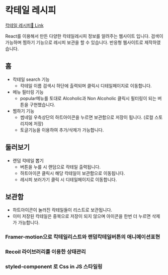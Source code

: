 # 칵테일 레시피

[칵테일 레시피🍹 Link](https://yoonzet.github.io/cocktailRecipe/)

React를 이용해서 만든 다양한 칵테일레시피 정보를 알려주는 웹사이트 입니다.
검색이 가능하며 찜하기 기능으로 레시피 보관을 할 수 있습니다.
반응형 웹사이트로 제작하였습니다.

## 홈

- 칵테일 search 기능
  - 칵테일 이름 검색시 하단에 출력되며 클릭시 디테일페이지로 이동합니다.
- 메뉴 필터링 기능
  - popular메뉴를 토대로 Alcoholic과 Non Alcoholic 클릭시 필터링이 되는 버튼을 구현했습니다.
- 찜하기 기능
  - 썸네일 우측상단의 하트아이콘을 누르면 보관함으로 저장이 됩니다. (로컬 스토리지에 저장)
  - 토글기능을 이용하여 추가/삭제가 가능합니다.

## 둘러보기

- 랜덤 칵테일 뽑기
  - 버튼을 누를 시 랜덤으로 칵테일 출력됩니다.
  - 하트아이콘 클릭시 해당 칵테일이 보관함으로 이동됩니다.
  - 레시피 보러가기 클릭 시 디테일페이지로 이동합니다.

## 보관함

- 하트아이콘이 눌러진 칵테일들이 리스트로 보관됩니다.
- 이미 저장된 칵테일은 중복으로 저장이 되지 않으며 아이콘을 한번 더 누르면 삭제가 가능합니다.

### Framer-motion으로 칵테일리스트와 랜덤칵테일버튼의 애니메이션표현

### Recoil 라이브러리를 이용한 상태관리

### styled-component 로 Css in JS 스타일링
